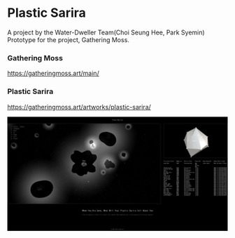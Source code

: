 # Plastic Sarira

A project by the Water-Dweller Team(Choi Seung Hee, Park Syemin)  
Prototype for the project, Gathering Moss.

### Gathering Moss
https://gatheringmoss.art/main/

### Plastic Sarira
https://gatheringmoss.art/artworks/plastic-sarira/


![alt text](https://github.com/syeminpark/plasticsarira_prototype/blob/main/main_image.png?raw=true)
